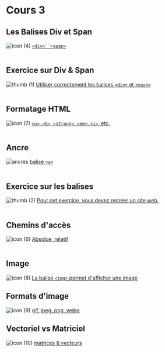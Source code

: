 # Cours 3

## Les Balises Div et Span

![icon (4)](https://github.com/user-attachments/assets/326c8ec2-4914-4f88-bda6-d43892f5a72d)
[`<div>``<span>`](https://tim-montmorency.com/compendium/582-111%E2%80%93web1/html/div-span.html)
<br>
<br>
## Exercice sur Div & Span

![thumb (1)](https://github.com/user-attachments/assets/4be7a22f-5ea6-4f46-8184-4102ada109c3)
[Utiliser correctement les balises `<div>` et `<span>`](https://tim-montmorency.com/compendium/582-111%E2%80%93web1/exercices/div-span.html)
<br>
<br>
## Formatage HTML

![icon (7)](https://github.com/user-attachments/assets/5e5d4c55-7acd-4871-b764-2efb43bf93bc)
[`<u>`, `<b>`, `<strong>`, `<em>`, `<i>`, etc.](https://tim-montmorency.com/compendium/582-111%E2%80%93web1/html/formatage-html.html)
<br>
<br>
## Ancre

![ancres](https://github.com/user-attachments/assets/c1ecd875-0ca1-4c4d-9d47-0d509c4cd961)
[balise `<a>`](https://tim-montmorency.com/compendium/582-111%E2%80%93web1/html/ancres.html)
<br>
<br>
## Exercice sur les balises

![thumb (2)](https://github.com/user-attachments/assets/3ea787bd-95a3-44a4-9c80-56832e6424d8)
[Pour cet exercice, vous devez recréer un site web.](https://tim-montmorency.com/compendium/582-111%E2%80%93web1/exercices/ancres.html)
<br>
<br>

## Chemins d'accès

![icon (6)](https://github.com/user-attachments/assets/8103bdab-9823-44ce-a855-08d7b99b37fb)
[Absolue, relatif](https://tim-montmorency.com/compendium/582-111%E2%80%93web1/autres/chemins.html)
<br>
<br>

## Image

![icon (8)](https://github.com/user-attachments/assets/5c8dd778-425c-4051-86fb-8149c4e5b598)
[La balise `<img>` permet d'afficher une image](https://tim-montmorency.com/compendium/582-111%E2%80%93web1/html/image.html)

## Formats d'image

![icon (9)](https://github.com/user-attachments/assets/91b72dff-b528-4f55-8ef9-696286a3048e)
[gif, jpeg, png, webp](https://tim-montmorency.com/compendium/582-111%E2%80%93web1/autres/format-image.html)

## Vectoriel vs Matriciel

![icon (10)](https://github.com/user-attachments/assets/343eb750-1f49-4727-93fc-8857f7c67762)
[matrices & vecteurs](https://tim-montmorency.com/compendium/582-111%E2%80%93web1/autres/vectoriel-vs-matriciel.html)
